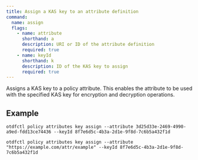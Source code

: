```yaml
---
title: Assign a KAS key to an attribute definition
command:
  name: assign
  flags:
    - name: attribute
      shorthand: a
      description: URI or ID of the attribute definition
      required: true
    - name: keyId
      shorthand: k
      description: ID of the KAS key to assign
      required: true
---
```


Assigns a KAS key to a policy attribute. This enables the attribute to be used with the specified KAS key for encryption and decryption operations.

## Example

```shell
otdfctl policy attributes key assign --attribute 3d25d33e-2469-4990-a9ed-fdd13ce74436 --keyId 8f7e6d5c-4b3a-2d1e-9f8d-7c6b5a432f1d
```

```shell
otdfctl policy attributes key assign --attribute "https://example.com/attr/example" --keyId 8f7e6d5c-4b3a-2d1e-9f8d-7c6b5a432f1d
```
